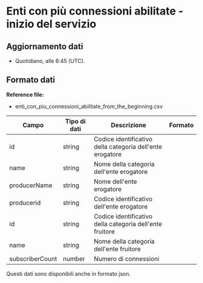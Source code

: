 
# Enti con più connessioni abilitate - inizio del servizio

## Aggiornamento dati

- Quotidiano, alle 6:45 (UTC).

## Formato dati

**Reference file:**

- enti_con_piu_connessioni_abilitate_from_the_beginning.csv<br>

| Campo           | Tipo di dati | Descrizione                                               | Formato |
| --------------- | ------------ | --------------------------------------------------------  | ------- |
| id              | string       | Codice identificativo della categoria dell'ente erogatore |         |
| name            | string       | Nome della categoria dell'ente erogatore                  |         |
| producerName    | string       | Nome dell'ente erogatore                                  |         |
| producerid      | string       | Codice identificativo dell'ente erogatore                 |         |
| id              | string       | Codice identificativo della categoria dell'ente fruitore  |         |
| name            | string       | Nome della categoria dell'ente fruitore                   |         |
| subscriberCount | number       | Numero di connessioni                                     |         |

Questi dati sono disponibili anche in formato json.
